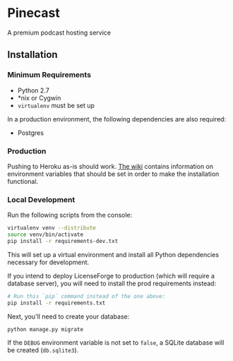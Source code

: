 # Pinecast

A premium podcast hosting service


## Installation

### Minimum Requirements

- Python 2.7
- *nix or Cygwin
- `virtualenv` must be set up

In a production environment, the following dependencies are also required:

- Postgres


### Production

Pushing to Heroku as-is should work. [The wiki](https://github.com/AlmostBetterNetwork/pinecast/wiki/Configuration) contains information on environment variables that should be set in order to make the installation functional.


### Local Development

Run the following scripts from the console:

```bash
virtualenv venv --distribute
source venv/bin/activate
pip install -r requirements-dev.txt
```

This will set up a virtual environment and install all Python dependencies necessary for development.

If you intend to deploy LicenseForge to production (which will require a database server), you will need to install the prod requirements instead:

```bash
# Run this `pip` command instead of the one above:
pip install -r requirements.txt
```

Next, you'll need to create your database:

```bash
python manage.py migrate
```

If the `DEBUG` environment variable is not set to `false`, a SQLite database will be created (`db.sqlite3`).
